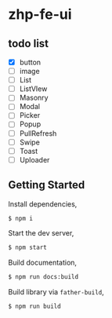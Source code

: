 # zhp-fe-ui

## todo list

- [x] button
- [ ] image
- [ ] List
- [ ] ListVIew
- [ ] Masonry
- [ ] Modal
- [ ] Picker
- [ ] Popup
- [ ] PullRefresh
- [ ] Swipe
- [ ] Toast
- [ ] Uploader

## Getting Started

Install dependencies,

```bash
$ npm i
```

Start the dev server,

```bash
$ npm start
```

Build documentation,

```bash
$ npm run docs:build
```

Build library via `father-build`,

```bash
$ npm run build
```
